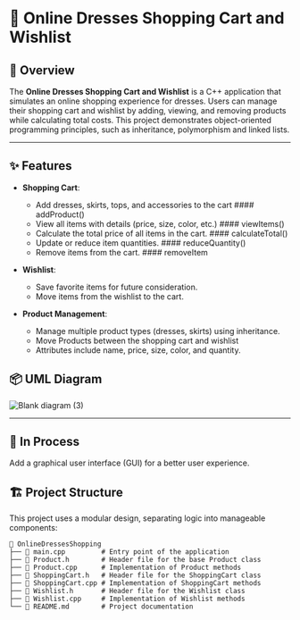 
# 🛒 Online Dresses Shopping Cart and Wishlist

## 📖 Overview
The **Online Dresses Shopping Cart and Wishlist** is a C++ application that simulates an online shopping experience for dresses. Users can manage their shopping cart and wishlist by adding, viewing, and removing products while calculating total costs. This project demonstrates object-oriented programming principles, such as inheritance, polymorphism and linked lists.

---

## ✨ Features
- **Shopping Cart**:
  - Add dresses, skirts, tops, and accessories to the cart #### addProduct()
  - View all items with details (price, size, color, etc.) #### viewItems()
  - Calculate the total price of all items in the cart. #### calculateTotal()
  - Update or reduce item quantities.   #### reduceQuantity()
  - Remove items from the cart.  #### removeItem

- **Wishlist**:
  - Save favorite items for future consideration.
  - Move items from the wishlist to the cart.

- **Product Management**:
  - Manage multiple product types (dresses, skirts) using inheritance.
  - Move Products between the shopping cart and wishlist 
  - Attributes include name, price, size, color, and quantity.

📦 **UML Diagram**
-------------------------
![Blank diagram (3)](https://github.com/user-attachments/assets/10fb2da7-980f-48c8-8de1-c3380a664e8a)

---

##  🎯  In Process
Add a graphical user interface (GUI) for a better user experience.

## 🏗️ Project Structure
This project uses a modular design, separating logic into manageable components:


```plaintext
📂 OnlineDressesShopping
├── 📄 main.cpp         # Entry point of the application
├── 📄 Product.h        # Header file for the base Product class
├── 📄 Product.cpp      # Implementation of Product methods
├── 📄 ShoppingCart.h   # Header file for the ShoppingCart class
├── 📄 ShoppingCart.cpp # Implementation of ShoppingCart methods
├── 📄 Wishlist.h       # Header file for the Wishlist class
├── 📄 Wishlist.cpp     # Implementation of Wishlist methods
└── 📄 README.md        # Project documentation

